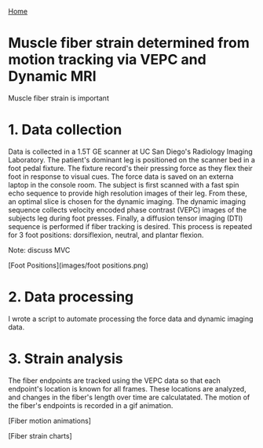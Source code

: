 [Home](https://bcunnane.github.io/)

# Muscle fiber strain determined from motion tracking via VEPC and Dynamic MRI

Muscle fiber strain is important

# 1. Data collection

Data is collected in a 1.5T GE scanner at UC San Diego's Radiology Imaging Laboratory. The patient's dominant leg is positioned on the scanner bed in a foot pedal fixture. The fixture record's their pressing force as they flex their foot in response to visual cues. The force data is saved on an externa laptop in the console room. The subject is first scanned with a fast spin echo sequence to provide high resolution images of their leg. From these, an optimal slice is chosen for the dynamic imaging. The dynamic imaging sequence collects velocity encoded phase contrast (VEPC) images of the subjects leg during foot presses. Finally, a diffusion tensor imaging (DTI) sequence is performed if fiber tracking is desired. This process is repeated for 3 foot positions: dorsiflexion, neutral, and plantar flexion. 

Note: discuss MVC 

[Foot Positions](images/foot positions.png)

# 2. Data processing

I wrote a script to automate processing the force data and dynamic imaging data.

# 3. Strain analysis

The fiber endpoints are tracked using the VEPC data so that each endpoint's location is known for all frames. These locations are analyzed, and changes in the fiber's length over time are calculatated. The motion of the fiber's endpoints is recorded in a gif animation. 

[Fiber motion animations]

[Fiber strain charts]

